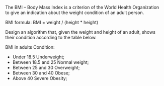 The BMI – Body Mass Index is a criterion of the World Health Organization to give an indication about the weight condition of an adult person.

BMI formula:
BMI = weight / (height * height)

Design an algorithm that, given the weight and height of an adult, shows their condition according to the table below.

BMI in adults Condition:
- Under 18.5 Underweight;
- Between 18.5 and 25 Normal weight;
- Between 25 and 30 Overweight;
- Between 30 and 40 Obese;
- Above 40 Severe Obesity;